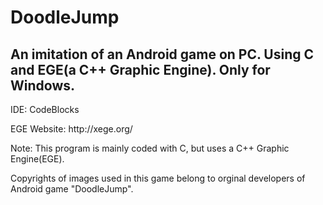 # DoodleJump
## An imitation of an Android game on PC. Using C and EGE(a C++ Graphic Engine). Only for Windows.
<p>IDE: CodeBlocks</p>
<p>EGE Website: http://xege.org/</p>
<p>Note: This program is mainly coded with C, but uses a C++ Graphic Engine(EGE).</p>
<p>Copyrights of images used in this game belong to orginal developers of Android game "DoodleJump".</p>
